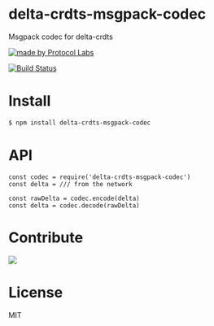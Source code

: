# delta-crdts-msgpack-codec

Msgpack codec for delta-crdts

[![made by Protocol Labs](https://img.shields.io/badge/made%20by-Protocol%20Labs-blue.svg?style=flat-square)](https://protocol.ai)

[![Build Status](https://travis-ci.org/ipfs-shipyard/js-delta-crdts-msgpack-codec.svg?branch=master)](https://travis-ci.org/ipfs-shipyard/js-delta-crdts-msgpack-codec)

# Install

```bash
$ npm install delta-crdts-msgpack-codec
```

# API

```
const codec = require('delta-crdts-msgpack-codec')
const delta = /// from the network

const rawDelta = codec.encode(delta)
const delta = codec.decode(rawDelta)
```

# Contribute

[![](https://cdn.rawgit.com/jbenet/contribute-ipfs-gif/master/img/contribute.gif)](https://github.com/ipfs/community/blob/master/contributing.md)

# License

MIT
